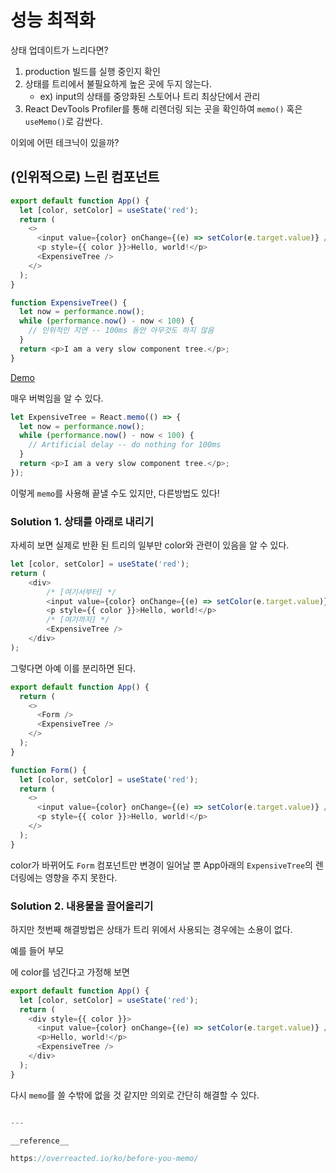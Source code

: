 # 성능 최적화

상태 업데이트가 느리다면?

1. production 빌드를 실행 중인지 확인
2. 상태를 트리에서 불필요하게 높은 곳에 두지 않는다.
    - ex) input의 상태를 중앙화된 스토어나 트리 최상단에서 관리
3. React DevTools Profiler를 통해 리렌더링 되는 곳을 확인하여 `memo()` 혹은 `useMemo()`로 감싼다.

이외에 어떤 테크닉이 있을까?

## (인위적으로) 느린 컴포넌트

```javascript
export default function App() {
  let [color, setColor] = useState('red');
  return (
    <>
      <input value={color} onChange={(e) => setColor(e.target.value)} />
      <p style={{ color }}>Hello, world!</p>
      <ExpensiveTree />
    </>
  );
}

function ExpensiveTree() {
  let now = performance.now();
  while (performance.now() - now < 100) {
    // 인위적인 지연 -- 100ms 동안 아무것도 하지 않음
  }
  return <p>I am a very slow component tree.</p>;
}
```
[Demo](https://codesandbox.io/s/frosty-glade-m33km?file=/src/App.js:23-513)

매우 버벅임을 알 수 있다. 

```javascript
let ExpensiveTree = React.memo(() => {
  let now = performance.now();
  while (performance.now() - now < 100) {
    // Artificial delay -- do nothing for 100ms
  }
  return <p>I am a very slow component tree.</p>;
});
```

이렇게 `memo`를 사용해 끝낼 수도 있지만, 다른방법도 있다!

### Solution 1. 상태를 아래로 내리기

자세히 보면 실제로 반환 된 트리의 일부만 color와 관련이 있음을 알 수 있다.

```javascript
let [color, setColor] = useState('red');
return (
    <div>
        /* [여기서부터] */
        <input value={color} onChange={(e) => setColor(e.target.value)} />
        <p style={{ color }}>Hello, world!</p>
        /* [여기까지] */
        <ExpensiveTree />
    </div>
);
```

그렇다면 아예 이를 분리하면 된다.

```javascript
export default function App() {
  return (
    <>
      <Form />
      <ExpensiveTree />
    </>
  );
}

function Form() {
  let [color, setColor] = useState('red');
  return (
    <>
      <input value={color} onChange={(e) => setColor(e.target.value)} />
      <p style={{ color }}>Hello, world!</p>
    </>
  );
}
```

color가 바뀌어도 `Form` 컴포넌트만 변경이 일어날 뿐 App아래의 `ExpensiveTree`의 렌더링에는 영향을 주지 못한다.

### Solution 2. 내용물을 끌어올리기

하지만 첫번째 해결방법은 상태가 트리 위에서 사용되는 경우에는 소용이 없다.

예를 들어 부모 <div>에 color를 넘긴다고 가정해 보면

```javascript
export default function App() {
  let [color, setColor] = useState('red');
  return (
    <div style={{ color }}>
      <input value={color} onChange={(e) => setColor(e.target.value)} />
      <p>Hello, world!</p>
      <ExpensiveTree />
    </div>
  );
}
```

다시 `memo`를 쓸 수밖에 없을 것 같지만 의외로 간단히 해결할 수 있다.

```javascript

---

__reference__

https://overreacted.io/ko/before-you-memo/